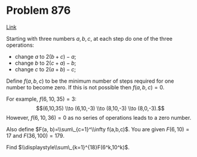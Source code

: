 # Problem 876

[Link](https://projecteuler.net/problem=876)

Starting with three numbers $a, b, c$, at each step do one of the three operations:

*   change $a$ to $2(b + c) - a$;
*   change $b$ to $2(c + a) - b$;
*   change $c$ to $2(a + b) - c$;

Define $f(a, b, c)$ to be the minimum number of steps required for one number to become zero. If this is not possible then $f(a, b, c)=0$.

For example, $f(6,10,35)=3$: $$(6,10,35) \\to (6,10,-3) \\to (8,10,-3) \\to (8,0,-3).$$ However, $f(6,10,36)=0$ as no series of operations leads to a zero number.

Also define $F(a, b)=\\sum\_{c=1}^\\infty f(a,b,c)$. You are given $F(6,10)=17$ and $F(36,100)=179$.

Find $\\displaystyle\\sum\_{k=1}^{18}F(6^k,10^k)$.
